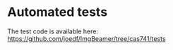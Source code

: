 # Automated tests

The test code is available here:  
https://github.com/joedf/ImgBeamer/tree/cas741/tests
